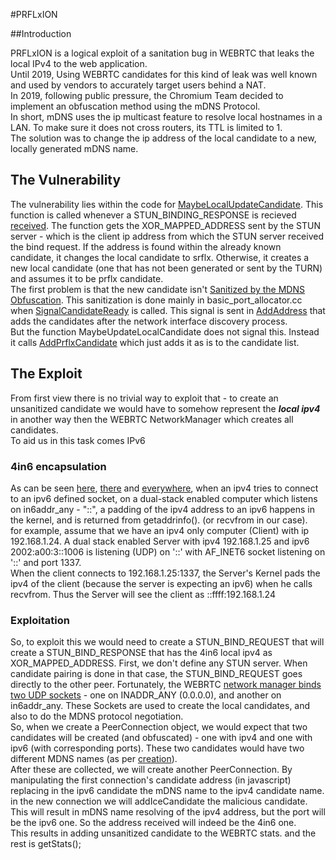 #PRFLxION

##Introduction

PRFLxION is a logical exploit of a sanitation bug in WEBRTC that leaks the local IPv4 to the web application.
</br>
Until 2019, Using WEBRTC candidates for this kind of leak was well known and used by vendors to accurately target users behind a NAT.
</br>
In 2019, following public pressure, the Chromium Team decided to implement an obfuscation method using the mDNS Protocol.
</br>
In short, mDNS uses the ip multicast feature to resolve local hostnames in a LAN. To make sure it does not cross routers, its TTL is limited to 1.
</br> 
The solution was to change the ip address of the local candidate to a new, locally generated mDNS name. 
</br>

##  The Vulnerability

The vulnerability lies within the code for [MaybeLocalUpdateCandidate](https://webrtc.googlesource.com/src/+/9f9bf38805e14688acef01fe6814b8ce3a98c09c/p2p/base/connection.cc#1248).
This function is called whenever a STUN_BINDING_RESPONSE is recieved [received](https://webrtc.googlesource.com/src/+/9f9bf38805e14688acef01fe6814b8ce3a98c09c/p2p/base/connection.cc#1104).
The function gets the XOR_MAPPED_ADDRESS sent by the STUN server - which is the client ip address from which the STUN server received the bind request.
If the address is found within the already known candidate, it changes the local candidate to srflx. Otherwise, it creates a new local candidate (one that has not been generated or sent by the TURN) and assumes it to be prflx candidate.
</br>
The first problem is that the new candidate isn't [Sanitized by the MDNS Obfuscation]((https://webrtc.googlesource.com/src/+/9f9bf38805e14688acef01fe6814b8ce3a98c09c/p2p/base/connection.cc#1297)).
This sanitization is done mainly in basic_port_allocator.cc when [SignalCandidateReady](https://webrtc.googlesource.com/src/+/9f9bf38805e14688acef01fe6814b8ce3a98c09c/p2p/client/basic_port_allocator.cc#966) is called. This signal is sent in [AddAddress](https://webrtc.googlesource.com/src/+/9f9bf38805e14688acef01fe6814b8ce3a98c09c/p2p/base/port.cc) that adds the candidates after the network interface discovery process.
</br>
But the function MaybeUpdateLocalCandidate does not signal this. Instead it calls [AddPrflxCandidate](https://webrtc.googlesource.com/src/+/9f9bf38805e14688acef01fe6814b8ce3a98c09c/p2p/base/port.cc#426) which just adds it as is to the candidate list.

## The Exploit
From first view there is no trivial way to exploit that - to create an unsanitized candidate we would have to somehow represent the ***local ipv4*** in another way then the WEBRTC NetworkManager which creates all candidates.
</br> To aid us in this task comes IPv6 </br>

### 4in6 encapsulation

As can be seen [here](https://stackoverflow.com/questions/49793630/is-ffff127-0-0-1-localhost), [there](https://stackoverflow.com/questions/1618240/how-to-support-both-ipv4-and-ipv6-connections#:~:text=The%20best%20approach%20is%20to,in%20the%20IPv4%2Dmapped%20format.) and  [everywhere](https://en.wikipedia.org/wiki/IPv6#IPv4-mapped_IPv6_addresses), when an ipv4 tries to connect to an ipv6 defined socket, on a dual-stack enabled computer which listens on in6addr_any - "::", a padding of the ipv4 address to an ipv6 happens in the kernel, and is returned from getaddrinfo(). (or recvfrom in our case).
</br> for example, assume that we have an ipv4 only computer (Client) with ip 192.168.1.24.
A dual stack enabled Server with ipv4 192.168.1.25 and ipv6 2002:a00:3::1006 is listening (UDP) on '::' with AF_INET6 socket listening on '::' and port 1337.</br> When the client connects to 192.168.1.25:1337, the Server's Kernel pads the ipv4 of the client (because the server is expecting an ipv6) when he calls recvfrom.
Thus the Server will see the client as ::ffff:192.168.1.24
</br> 

### Exploitation
So, to exploit this we would need to create a STUN_BIND_REQUEST that will create a STUN_BIND_RESPONSE that has the 4in6 local ipv4 as XOR_MAPPED_ADDRESS.
First, we don't define any STUN server. When candidate pairing is done in that case, the STUN_BIND_REQUEST goes directly to the other peer. 
Fortunately, the WEBRTC [network manager binds two UDP sockets](https://webrtc.googlesource.com/src/+/9f9bf38805e14688acef01fe6814b8ce3a98c09c/rtc_base/network.cc#284)  - one on INADDR_ANY (0.0.0.0), and another on in6addr_any. These Sockets are used to create the local candidates, and also to do the MDNS protocol negotiation.
</br>
So, when we create a PeerConnection object, we would expect that two candidates will be created (and obfuscated) - one with ipv4 and one with ipv6 (with corresponding ports).
These two candidates would have two different MDNS names (as per [creation](https://webrtc.googlesource.com/src/+/9f9bf38805e14688acef01fe6814b8ce3a98c09c/p2p/base/port.cc#319)).
</br>
After these are collected, we will create another PeerConnection. By manipulating the first connection's candidate address (in javascript) replacing in the ipv6 candidate the mDNS name to the ipv4 candidate name. in the new connection we will addIceCandidate the malicious candidate.
</br>
This will result in mDNS name resolving of the ipv4 address, but the port will be the ipv6 one. So the address received will indeed be the 4in6 one.
</br>
This results in adding unsanitized candidate to the WEBRTC stats. and the rest is getStats();



 

  





